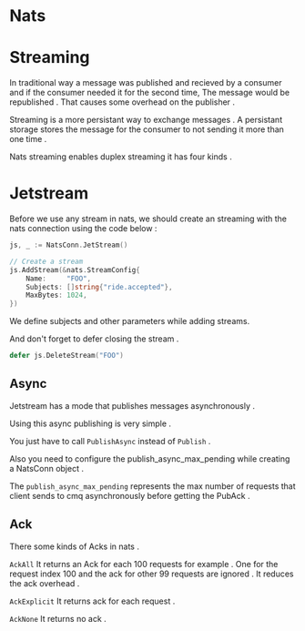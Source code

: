 # Nats

# Streaming
In traditional way a message was published and recieved by a consumer and if the consumer needed it for the second time, The message would be republished . That causes some overhead on the publisher .

Streaming is a more persistant way to exchange messages . A persistant storage stores the message for the consumer to not sending it more than one time .

Nats streaming enables duplex streaming it has four kinds .

# Jetstream 

Before we use any stream in nats, we should create an streaming with the nats connection using the code below : 
```go
js, _ := NatsConn.JetStream()

// Create a stream
js.AddStream(&nats.StreamConfig{
    Name:     "FOO",
    Subjects: []string{"ride.accepted"},
    MaxBytes: 1024,
})
```

We define subjects and other parameters while adding streams. 

And don't forget to defer closing the stream .
```go
defer js.DeleteStream("FOO")
```

## Async
Jetstream has a mode that publishes messages asynchronously .

Using this async publishing is very simple . 

You just have to call `PublishAsync` instead of `Publish` .

Also you need to configure the publish_async_max_pending while creating a NatsConn object . 

The `publish_async_max_pending` represents the max number of requests that client sends to cmq asynchronously before getting the PubAck . 

## Ack 

There some kinds of Acks in nats . 

`AckAll` It returns an Ack for each 100 requests for example . One for the request index 100 and the ack for other 99 requests are ignored . It reduces the ack overhead . 

`AckExplicit` It returns ack for each request . 

`AckNone` It returns no ack .